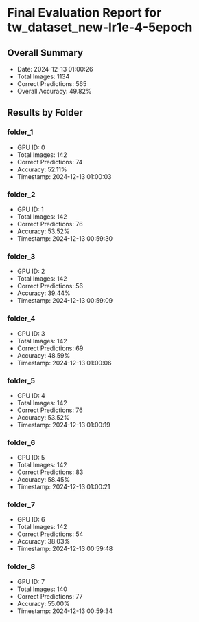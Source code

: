 # Final Evaluation Report for tw_dataset_new-lr1e-4-5epoch

## Overall Summary
- Date: 2024-12-13 01:00:26
- Total Images: 1134
- Correct Predictions: 565
- Overall Accuracy: 49.82%

## Results by Folder

### folder_1
- GPU ID: 0
- Total Images: 142
- Correct Predictions: 74
- Accuracy: 52.11%
- Timestamp: 2024-12-13 01:00:03

### folder_2
- GPU ID: 1
- Total Images: 142
- Correct Predictions: 76
- Accuracy: 53.52%
- Timestamp: 2024-12-13 00:59:30

### folder_3
- GPU ID: 2
- Total Images: 142
- Correct Predictions: 56
- Accuracy: 39.44%
- Timestamp: 2024-12-13 00:59:09

### folder_4
- GPU ID: 3
- Total Images: 142
- Correct Predictions: 69
- Accuracy: 48.59%
- Timestamp: 2024-12-13 01:00:06

### folder_5
- GPU ID: 4
- Total Images: 142
- Correct Predictions: 76
- Accuracy: 53.52%
- Timestamp: 2024-12-13 01:00:19

### folder_6
- GPU ID: 5
- Total Images: 142
- Correct Predictions: 83
- Accuracy: 58.45%
- Timestamp: 2024-12-13 01:00:21

### folder_7
- GPU ID: 6
- Total Images: 142
- Correct Predictions: 54
- Accuracy: 38.03%
- Timestamp: 2024-12-13 00:59:48

### folder_8
- GPU ID: 7
- Total Images: 140
- Correct Predictions: 77
- Accuracy: 55.00%
- Timestamp: 2024-12-13 00:59:34

